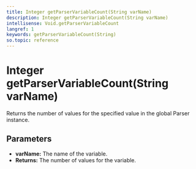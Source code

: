 ```yaml
---
title: Integer getParserVariableCount(String varName)
description: Integer getParserVariableCount(String varName)
intellisense: Void.getParserVariableCount
langref: 1
keywords: getParserVariableCount(String)
so.topic: reference
---
```


# Integer getParserVariableCount(String varName)

Returns the number of values for the specified value in the global Parser instance.

## Parameters

* **varName:** The name of the variable.
* **Returns:** The number of values for the variable.
